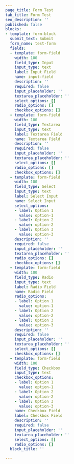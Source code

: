 ```yaml
---
page_title: Form Test
tab_title: Form Test
seo_description: ''
published: false
blocks:
- template: form-block
  submit_text: Submit
  form_name: test-form
  fields:
  - template: form-field
    width: 100
    field_type: Input
    input_type: text
    label: Input Field
    name: input-field
    description: ''
    required: false
    input_placeholder: ''
    textarea_placeholder: ''
    select_options: []
    radio_options: []
    checkbox_options: []
  - template: form-field
    width: 100
    field_type: Textarea
    input_type: text
    label: Textarea Field
    name: Textarea Field
    description: ''
    required: false
    input_placeholder: ''
    textarea_placeholder: ''
    select_options: []
    radio_options: []
    checkbox_options: []
  - template: form-field
    width: 100
    field_type: Select
    input_type: text
    label: Select Input
    name: Select Input
    select_options:
    - label: Option 1
      value: option-1
    - label: Option 2
      value: option-2
    - label: Option 3
      value: option-3
    description: ''
    required: false
    input_placeholder: ''
    textarea_placeholder: ''
    radio_options: []
    checkbox_options: []
  - template: form-field
    width: 100
    field_type: Radio
    input_type: text
    label: Radio Field
    name: Radio Field
    radio_options:
    - label: Option 1
      value: option-1
    - label: Option 2
      value: option-2
    - label: Option 3
      value: option-3
    description: ''
    required: false
    input_placeholder: ''
    textarea_placeholder: ''
    select_options: []
    checkbox_options: []
  - template: form-field
    width: 100
    field_type: Checkbox
    input_type: text
    checkbox_options:
    - label: Option 1
      value: option-1
    - label: Option 2
      value: option-2
    - label: Option 3
      value: option-3
    name: Checkbox Field
    label: Checkbox Field
    description: ''
    required: false
    input_placeholder: ''
    textarea_placeholder: ''
    select_options: []
    radio_options: []
  block_title: ''

---
```

